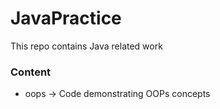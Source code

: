 # JavaPractice

This repo contains Java related work 

### Content
- oops -> Code demonstrating OOPs concepts

